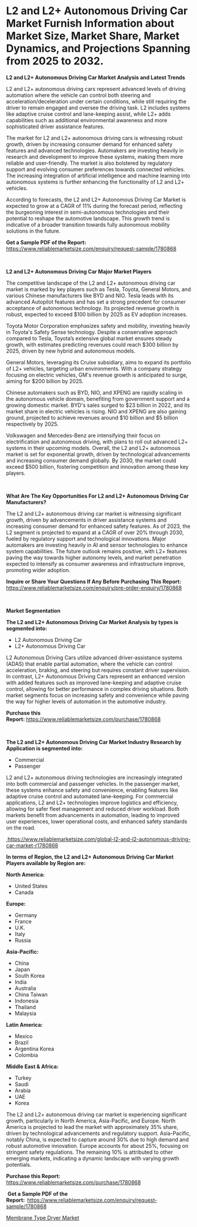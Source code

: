 <p><h1>L2 and L2+ Autonomous Driving Car Market Furnish Information about Market Size, Market Share, Market Dynamics, and Projections Spanning from 2025 to 2032.</h1></p><p><strong>L2 and L2+ Autonomous Driving Car Market Analysis and Latest Trends</strong></p>
<p><p>L2 and L2+ autonomous driving cars represent advanced levels of driving automation where the vehicle can control both steering and acceleration/deceleration under certain conditions, while still requiring the driver to remain engaged and oversee the driving task. L2 includes systems like adaptive cruise control and lane-keeping assist, while L2+ adds capabilities such as additional environmental awareness and more sophisticated driver assistance features.</p><p>The market for L2 and L2+ autonomous driving cars is witnessing robust growth, driven by increasing consumer demand for enhanced safety features and advanced technologies. Automakers are investing heavily in research and development to improve these systems, making them more reliable and user-friendly. The market is also bolstered by regulatory support and evolving consumer preferences towards connected vehicles. The increasing integration of artificial intelligence and machine learning into autonomous systems is further enhancing the functionality of L2 and L2+ vehicles.</p><p>According to forecasts, the L2 and L2+ Autonomous Driving Car Market is expected to grow at a CAGR of 11% during the forecast period, reflecting the burgeoning interest in semi-autonomous technologies and their potential to reshape the automotive landscape. This growth trend is indicative of a broader transition towards fully autonomous mobility solutions in the future.</p></p>
<p><strong>Get a Sample PDF of the Report:&nbsp;</strong> <a href="https://www.reliablemarketsize.com/enquiry/request-sample/1780868?utm_campaign=3092&utm_medium=2&utm_source=Github&utm_content=ia&utm_term=25032025&utm_id=l2-and-l2-autonomous-driving-car">https://www.reliablemarketsize.com/enquiry/request-sample/1780868</a></p>
<p>&nbsp;</p>
<p><strong>L2 and L2+ Autonomous Driving Car Major Market Players</strong></p>
<p><p>The competitive landscape of the L2 and L2+ autonomous driving car market is marked by key players such as Tesla, Toyota, General Motors, and various Chinese manufacturers like BYD and NIO. Tesla leads with its advanced Autopilot features and has set a strong precedent for consumer acceptance of autonomous technology. Its projected revenue growth is robust, expected to exceed $100 billion by 2025 as EV adoption increases.</p><p>Toyota Motor Corporation emphasizes safety and mobility, investing heavily in Toyota's Safety Sense technology. Despite a conservative approach compared to Tesla, Toyota’s extensive global market ensures steady growth, with estimates predicting revenues could reach $300 billion by 2025, driven by new hybrid and autonomous models.</p><p>General Motors, leveraging its Cruise subsidiary, aims to expand its portfolio of L2+ vehicles, targeting urban environments. With a company strategy focusing on electric vehicles, GM's revenue growth is anticipated to surge, aiming for $200 billion by 2025.</p><p>Chinese automakers such as BYD, NIO, and XPENG are rapidly scaling in the autonomous vehicle domain, benefiting from government support and a growing domestic market. BYD's sales surged to $23 billion in 2022, and its market share in electric vehicles is rising. NIO and XPENG are also gaining ground, projected to achieve revenues around $10 billion and $5 billion respectively by 2025.</p><p>Volkswagen and Mercedes-Benz are intensifying their focus on electrification and autonomous driving, with plans to roll out advanced L2+ systems in their upcoming models. Overall, the L2 and L2+ autonomous market is set for exponential growth, driven by technological advancements and increasing consumer demand globally. By 2030, the market could exceed $500 billion, fostering competition and innovation among these key players.</p></p>
<p>&nbsp;</p>
<p><strong>What Are The Key Opportunities For L2 and L2+ Autonomous Driving Car Manufacturers?</strong></p>
<p><p>The L2 and L2+ autonomous driving car market is witnessing significant growth, driven by advancements in driver assistance systems and increasing consumer demand for enhanced safety features. As of 2023, the L2 segment is projected to expand at a CAGR of over 20% through 2030, fueled by regulatory support and technological innovations. Major automakers are investing heavily in AI and sensor technologies to enhance system capabilities. The future outlook remains positive, with L2+ features paving the way towards higher autonomy levels, and market penetration expected to intensify as consumer awareness and infrastructure improve, promoting wider adoption.</p></p>
<p><strong>Inquire or Share Your Questions If Any Before Purchasing This Report:</strong> <a href="https://www.reliablemarketsize.com/enquiry/pre-order-enquiry/1780868?utm_campaign=3092&utm_medium=2&utm_source=Github&utm_content=ia&utm_term=25032025&utm_id=l2-and-l2-autonomous-driving-car">https://www.reliablemarketsize.com/enquiry/pre-order-enquiry/1780868</a></p>
<p>&nbsp;</p>
<p><strong>Market Segmentation</strong></p>
<p><strong>The L2 and L2+ Autonomous Driving Car Market Analysis by types is segmented into:</strong></p>
<p><ul><li>L2 Autonomous Driving Car</li><li>L2+ Autonomous Driving Car</li></ul></p>
<p><p>L2 Autonomous Driving Cars utilize advanced driver-assistance systems (ADAS) that enable partial automation, where the vehicle can control acceleration, braking, and steering but requires constant driver supervision. In contrast, L2+ Autonomous Driving Cars represent an enhanced version with added features such as improved lane-keeping and adaptive cruise control, allowing for better performance in complex driving situations. Both market segments focus on increasing safety and convenience while paving the way for higher levels of automation in the automotive industry.</p></p>
<p><strong>Purchase this Report:&nbsp;</strong><a href="https://www.reliablemarketsize.com/purchase/1780868?utm_campaign=3092&utm_medium=2&utm_source=Github&utm_content=ia&utm_term=25032025&utm_id=l2-and-l2-autonomous-driving-car">https://www.reliablemarketsize.com/purchase/1780868</a></p>
<p>&nbsp;</p>
<p><strong>The L2 and L2+ Autonomous Driving Car Market Industry Research by Application is segmented into:</strong></p>
<p><ul><li>Commercial</li><li>Passenger</li></ul></p>
<p><p>L2 and L2+ autonomous driving technologies are increasingly integrated into both commercial and passenger vehicles. In the passenger market, these systems enhance safety and convenience, enabling features like adaptive cruise control and automated lane-keeping. For commercial applications, L2 and L2+ technologies improve logistics and efficiency, allowing for safer fleet management and reduced driver workload. Both markets benefit from advancements in automation, leading to improved user experiences, lower operational costs, and enhanced safety standards on the road.</p></p>
<p><a href="https://www.reliablemarketsize.com/global-l2-and-l2-autonomous-driving-car-market-r1780868?utm_campaign=3092&utm_medium=2&utm_source=Github&utm_content=ia&utm_term=25032025&utm_id=l2-and-l2-autonomous-driving-car">&nbsp;https://www.reliablemarketsize.com/global-l2-and-l2-autonomous-driving-car-market-r1780868</a></p>
<p><strong>In terms of Region, the L2 and L2+ Autonomous Driving Car Market Players available by Region are:</strong></p>
<p>
    <p> <strong> North America: </strong>
        <ul>
            <li>United States</li>
            <li>Canada</li>
        </ul>
        </p> 
    <p> <strong> Europe: </strong>
        <ul>
            <li>Germany</li>
            <li>France</li>
            <li>U.K.</li>
            <li>Italy</li>
            <li>Russia</li>
        </ul>
        </p> 
    <p> <strong> Asia-Pacific: </strong>
        <ul>
            <li>China</li>
            <li>Japan</li>
            <li>South Korea</li>
            <li>India</li>
            <li>Australia</li>
            <li>China Taiwan</li>
            <li>Indonesia</li>
            <li>Thailand</li>
            <li>Malaysia</li>
        </ul>
        </p> 
    <p> <strong> Latin America: </strong>
        <ul>
            <li>Mexico</li>
            <li>Brazil</li>
            <li>Argentina Korea</li>
            <li>Colombia</li>
        </ul>
        </p> 
    <p> <strong> Middle East & Africa: </strong>
        <ul>
            <li>Turkey</li>
            <li>Saudi</li>
            <li>Arabia</li>
            <li>UAE</li>
            <li>Korea</li>
        </ul>
    </p>
    </p>
<p><p>The L2 and L2+ autonomous driving car market is experiencing significant growth, particularly in North America, Asia-Pacific, and Europe. North America is projected to lead the market with approximately 35% share, driven by technological advancements and regulatory support. Asia-Pacific, notably China, is expected to capture around 30% due to high demand and robust automotive innovation. Europe accounts for about 25%, focusing on stringent safety regulations. The remaining 10% is attributed to other emerging markets, indicating a dynamic landscape with varying growth potentials.</p></p>
<p><strong>Purchase this Report: </strong><a href="https://www.reliablemarketsize.com/purchase/1780868?utm_campaign=3092&utm_medium=2&utm_source=Github&utm_content=ia&utm_term=25032025&utm_id=l2-and-l2-autonomous-driving-car">https://www.reliablemarketsize.com/purchase/1780868</a></p>
<p>&nbsp;<strong>Get a Sample PDF of the Report:&nbsp;&nbsp;</strong><a href="https://www.reliablemarketsize.com/enquiry/request-sample/1780868?utm_campaign=3092&utm_medium=2&utm_source=Github&utm_content=ia&utm_term=25032025&utm_id=l2-and-l2-autonomous-driving-car">https://www.reliablemarketsize.com/enquiry/request-sample/1780868</a></p>
<p><strong></strong></p>
<p><p><a href="https://github.com/momossidram/Market-Research-Report-List-1/blob/main/membrane-type-dryer-market.md?utm_campaign=3092&utm_medium=2&utm_source=Github&utm_content=ia&utm_term=25032025&utm_id=l2-and-l2-autonomous-driving-car">Membrane Type Dryer Market</a></p></p>